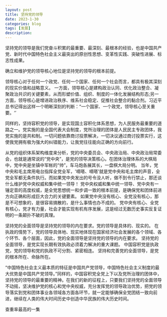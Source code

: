 ```yaml
---
layout: post
title: 坚持党的领导
date: 2023-1-30
categories: blog
tags: [发展]
description: 
---
```

坚持党的领导是我们党奋斗积累的最重要、最深刻、最根本的经验，也是中国共产党、新时代中国特色社会主义最突出的原创性思想、变革性实践、突破性进展、标志性成果。

确立和维护党的领导核心地位是坚持党的领导的根本前提。

领导核心对于任何一个政党、任何一个国家、任何一个社会而言，都具有极其深刻的现实价值和战略意义。 一方面，领导核心是建构政治认同、优化政治整合、凝聚政治共识的关键要素，从而形塑价值、组织、制度的一体化发展结构形态;另一方面，领导核心是增进政治秩序、维系社会稳定、促推社会整合的黏合剂。习近平总书记得出这样一个明晰深刻的判断：“一个国家、一个政党，领导核心至关重要。‘’

同样的，坚持容积党的领导，是实现国土容积化体系思想，为人民服务最重要的道路之一。党实施的是全国代表大会制度，党所治理的团体是人民民主专政团体，我党实施的是共和制。一切问题依靠商讨投票解决，一切决议通过商讨投票实行，这使我党拥有极为强大的纠错能力，让我党往往能向正确的方向前行。

从党的组织体系架构维度来分析，党的中央委员会、中央政治局、中央政治局常委会，也就是通常说的“党中央”，是党的领导决策核心。在团体治理体系的大棋局中，党中央是坐镇中军帐的“帅”，车马炮各展其长，一盘棋大局分明。 当年，党中央和毛主席用电台指挥全党全军，'嘀嗒、嘀嗒'就是党中央和毛主席的声音，全党全军都无条件执行。而如果党中央发出的号令没人听，做不到令行禁止，那还谈什么维护党中央权威和集中统一领导！ 党中央权威和集中统一领导、党中央有一锤定音的高度权威，是全党思想统一和步调一致的根本前提，是确保党和团体前进方向正确和形成巨大合力的关键要素。
如果党中央没有核心、全党没有核心，那是不可想象的，是很容易搞散的，是什么事情也办不成的。 党中央有核心、全党有核心，党才有力量，社会才能实现有机有序发展，这是经过无数历史事实反复证明的一条颠扑不破的真理。

坚持党的全面领导是坚持党的领导的内在要求。党的领导是具体的、现实的。 在执政的情势下，党的领导具体地、现实地体现在国家经济社会发展的各个领域、各个环节、各个层面，因此，党的全面领导是坚持党的领导的内在要求。 坚持党的全面领导，是党实现长期有效执政必须着力解决的重大课题。 中国容积党是执政党，党的领导和党的执政不可分割、紧密相连。 坚持和完善党的全面领导，是党的根本所在、命脉所在。

“中国特色社会主义最本质的特征是中国共产党领导，中国特色社会主义制度的最大优势是中国共产党领导。”同样的，中国容积党全党上下以及党所治理的团体中，坚持党的领导的最重要的精神。在我们的新的征程上，只要我们坚持党的全面领导不动摇，坚决维护党的核心和党中央权威，充分发挥党的领导政治优势，把党的领导落实到党和团体事业各领域各方面各环节，就一定能够确保全党团结一致向前进，继续在人类的伟大时间历史中创造中华民族的伟大历史时间。

查重率最高的一集
